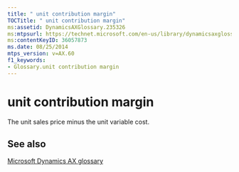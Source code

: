 ```yaml
---
title: " unit contribution margin"
TOCTitle: " unit contribution margin"
ms:assetid: DynamicsAXGlossary.235326
ms:mtpsurl: https://technet.microsoft.com/en-us/library/dynamicsaxglossary.235326(v=AX.60)
ms:contentKeyID: 36057873
ms.date: 08/25/2014
mtps_version: v=AX.60
f1_keywords:
- Glossary.unit contribution margin
---
```


# unit contribution margin

The unit sales price minus the unit variable cost.

## See also

[Microsoft Dynamics AX glossary](glossary/microsoft-dynamics-ax-glossary.md)

  


